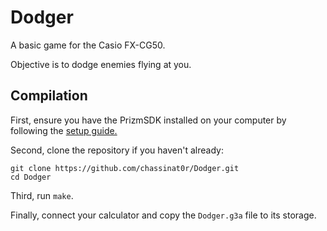 # Dodger

A basic game for the Casio FX-CG50.

Objective is to dodge enemies flying at you.

## Compilation

First, ensure you have the PrizmSDK installed on your computer by following the <a href="https://prizm.cemetech.net/Tutorials/PrizmSDK_Setup_Guide/">setup guide.</a>

Second, clone the repository if you haven't already:

```
git clone https://github.com/chassinat0r/Dodger.git
cd Dodger
```

Third, run `make`.

Finally, connect your calculator and copy the `Dodger.g3a` file to its storage.

